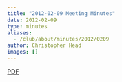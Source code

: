 ```yaml
---
title: "2012-02-09 Meeting Minutes"
date: 2012-02-09
type: minutes
aliases:
  - /club/about/minutes/2012/0209
author: Christopher Head
images: []
---
```


[PDF](/files/minutes-2012-02-09.pdf)

